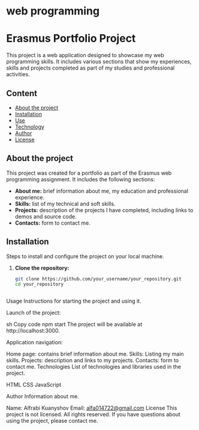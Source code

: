 # web programming
# Erasmus Portfolio Project

This project is a web application designed to showcase my web programming skills. It includes various sections that show my experiences, skills and projects completed as part of my studies and professional activities.

## Content

- [About the project](#about-project)
- [Installation](#installation)
- [Use](#use)
- [Technology](#technology)
- [Author](#author)
- [License](#license)

## About the project

This project was created for a portfolio as part of the Erasmus web programming assignment. It includes the following sections:
- **About me:** brief information about me, my education and professional experience.
- **Skills:** list of my technical and soft skills.
- **Projects:** description of the projects I have completed, including links to demos and source code.
- **Contacts:** form to contact me.


## Installation

Steps to install and configure the project on your local machine.

1. **Clone the repository:**
    ```sh
    git clone https://github.com/your_username/your_repository.git
    cd your_repository



Usage
Instructions for starting the project and using it.

Launch of the project:

sh
Copy code
npm start
The project will be available at http://localhost:3000.

Application navigation:

Home page: contains brief information about me.
Skills: Listing my main skills.
Projects: description and links to my projects.
Contacts: form to contact me.
Technologies
List of technologies and libraries used in the project.

HTML
CSS
JavaScript

Author
Information about me.

Name: Alfrabi Kuanyshov
Email: alfa014722@gmail.com
License
This project is not licensed. All rights reserved. If you have questions about using the project, please contact me.